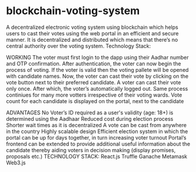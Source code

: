 # blockchain-voting-system
A decentralized electronic voting system using blockchain which helps users to cast their votes using the web portal in an efficient and secure manner. It is decentralized and distributed which means that there’s no central authority over the voting system. Technology Stack:

WORKING The voter must first login to the dapp using their Aadhar number and OTP confirmation. After authentication, the voter can now begin the process of voting. If the voter is valid then the voting pallete will be opened with candidate names. Now, the voter can cast their vote by clicking on the vote button next to their preferred candidate. A voter can cast their vote only once. After which, the voter’s automatically logged out. Same process continiues for many more votters irrespective of their voting wards. Vote count for each candidate is displayed on the portal, next to the candidate

ADVANTAGES No Voter’s ID required as a user's validity (age: 18+) is determined using the Aadhaar Reduced cost during election process Shorter wait times as it is decentralized A vote can be cast from anywhere in the country Highly scalable design Efficient election system in which the portal can be up for days together, in turn increasing voter turnout Portal’s frontend can be extended to provide additional useful information about the candidate thereby aiding voters in decision making (display promises, proposals etc.) TECHNOLOGY STACK: React.js Truffle Ganache Metamask Web3.js
